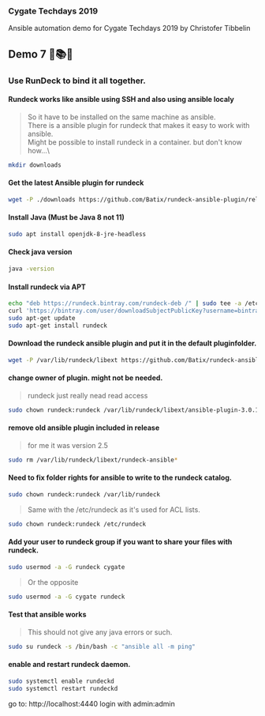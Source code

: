 ### Cygate Techdays 2019
Ansible automation demo for Cygate Techdays 2019 by Christofer Tibbelin
## Demo 7 :runner::books::grin:
### Use RunDeck to bind it all together.

#### Rundeck works like ansible using SSH and also using ansible localy
> So it have to be installed on the same machine as ansible.\
> There is a ansible plugin for rundeck that makes it easy to work with ansible.\
> Might be possible to install rundeck in a container. but don't know how...\
```sh
mkdir downloads
```

#### Get the latest Ansible plugin for rundeck
```sh
wget -P ./downloads https://github.com/Batix/rundeck-ansible-plugin/releases/download/3.0.1/ansible-plugin-3.0.1.jar
```

#### Install Java (Must be Java 8 not 11)
```sh
sudo apt install openjdk-8-jre-headless
```
#### Check java version
```sh
java -version
```

#### Install rundeck via APT
```sh
echo "deb https://rundeck.bintray.com/rundeck-deb /" | sudo tee -a /etc/apt/sources.list.d/rundeck.list
curl 'https://bintray.com/user/downloadSubjectPublicKey?username=bintray' | sudo apt-key add -
sudo apt-get update
sudo apt-get install rundeck
```

#### Download the rundeck ansible plugin and put it in the default pluginfolder.
```sh
wget -P /var/lib/rundeck/libext https://github.com/Batix/rundeck-ansible-plugin/releases/download/3.0.1/ansible-plugin-3.0.1.jar
```

#### change owner of plugin. might not be needed.
> rundeck just really nead read access
```sh
sudo chown rundeck:rundeck /var/lib/rundeck/libext/ansible-plugin-3.0.1.jar
```
#### remove old ansible plugin included in release
> for me it was version 2.5
```sh
sudo rm /var/lib/rundeck/libext/rundeck-ansible*
```
#### Need to fix folder rights for ansible to write to the rundeck catalog.
```sh
sudo chown rundeck:rundeck /var/lib/rundeck
```
> Same with the /etc/rundeck as it's used for ACL lists.
```sh
sudo chown rundeck:rundeck /etc/rundeck
```

#### Add your user to rundeck group if you want to share your files with rundeck.
```sh
sudo usermod -a -G rundeck cygate
```
> Or the opposite
```sh
sudo usermod -a -G cygate rundeck
```
#### Test that ansible works
> This should not give any java errors or such.
```sh
sudo su rundeck -s /bin/bash -c "ansible all -m ping"
```
#### enable and restart rundeck daemon.
```sh
sudo systemctl enable rundeckd
sudo systemctl restart rundeckd
```
go to: http://localhost:4440
login with admin:admin
